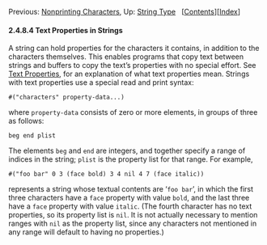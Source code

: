 <!-- This is the GNU Emacs Lisp Reference Manual
corresponding to Emacs version 27.2.

Copyright (C) 1990-1996, 1998-2021 Free Software Foundation,
Inc.

Permission is granted to copy, distribute and/or modify this document
under the terms of the GNU Free Documentation License, Version 1.3 or
any later version published by the Free Software Foundation; with the
Invariant Sections being "GNU General Public License," with the
Front-Cover Texts being "A GNU Manual," and with the Back-Cover
Texts as in (a) below.  A copy of the license is included in the
section entitled "GNU Free Documentation License."

(a) The FSF's Back-Cover Text is: "You have the freedom to copy and
modify this GNU manual.  Buying copies from the FSF supports it in
developing GNU and promoting software freedom." -->

<!-- Created by GNU Texinfo 6.7, http://www.gnu.org/software/texinfo/ -->

Previous: [Nonprinting Characters](Nonprinting-Characters.html), Up: [String Type](String-Type.html)   \[[Contents](index.html#SEC_Contents "Table of contents")]\[[Index](Index.html "Index")]

#### 2.4.8.4 Text Properties in Strings

A string can hold properties for the characters it contains, in addition to the characters themselves. This enables programs that copy text between strings and buffers to copy the text’s properties with no special effort. See [Text Properties](Text-Properties.html), for an explanation of what text properties mean. Strings with text properties use a special read and print syntax:

    #("characters" property-data...)

where `property-data` consists of zero or more elements, in groups of three as follows:

    beg end plist

The elements `beg` and `end` are integers, and together specify a range of indices in the string; `plist` is the property list for that range. For example,

    #("foo bar" 0 3 (face bold) 3 4 nil 4 7 (face italic))

represents a string whose textual contents are ‘`foo bar`’, in which the first three characters have a `face` property with value `bold`, and the last three have a `face` property with value `italic`. (The fourth character has no text properties, so its property list is `nil`. It is not actually necessary to mention ranges with `nil` as the property list, since any characters not mentioned in any range will default to having no properties.)
